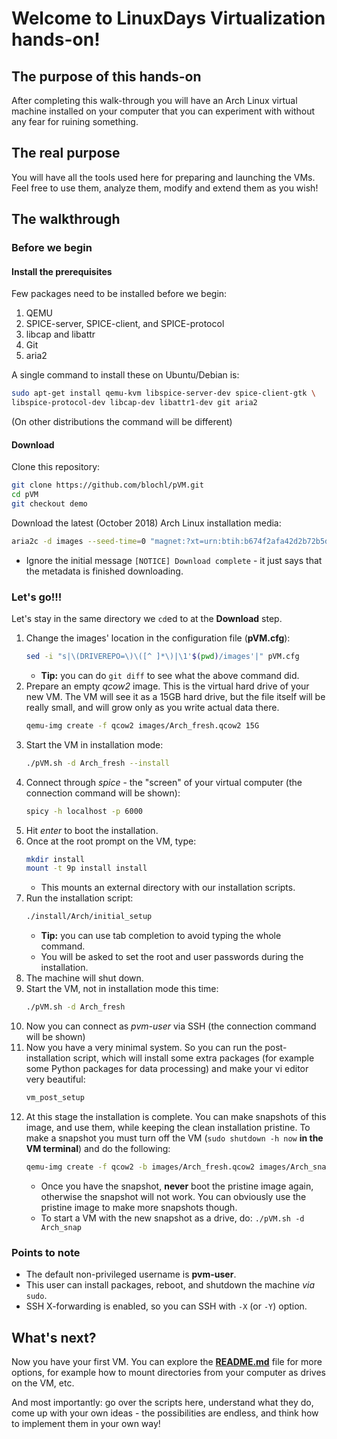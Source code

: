 # Welcome to LinuxDays Virtualization hands-on!

## The purpose of this hands-on

After completing this walk-through you will have an Arch Linux virtual machine
installed on your computer that you can experiment with without any fear for
ruining something.

## The real purpose

You will have all the tools used here for preparing and launching the VMs. Feel
free to use them, analyze them, modify and extend them as you wish!

## The walkthrough

### Before we begin

#### Install the prerequisites

Few packages need to be installed before we begin:

1. QEMU
1. SPICE-server, SPICE-client, and SPICE-protocol
1. libcap and libattr
1. Git
1. aria2

A single command to install these on Ubuntu/Debian is:

````sh
sudo apt-get install qemu-kvm libspice-server-dev spice-client-gtk \
libspice-protocol-dev libcap-dev libattr1-dev git aria2
````

(On other distributions the command will be different)

#### Download

Clone this repository:

```sh
git clone https://github.com/blochl/pVM.git
cd pVM
git checkout demo
```
Download the latest (October 2018) Arch Linux installation media:

```sh
aria2c -d images --seed-time=0 "magnet:?xt=urn:btih:b674f2afa42d2b72b5d5dbb6965d23edaebb2364&dn=archlinux-2018.10.01-x86_64.iso&tr=udp://tracker.archlinux.org:6969&tr=http://tracker.archlinux.org:6969/announce"
```
* Ignore the initial message `[NOTICE] Download complete` - it just says that the metadata is finished downloading.

### Let's go!!!

Let's stay in the same directory we `cd`ed to at the **Download** step.

1. Change the images' location in the configuration file (**pVM.cfg**):
    ```sh
    sed -i "s|\(DRIVEREPO=\)\([^ ]*\)|\1'$(pwd)/images'|" pVM.cfg
    ```
    * **Tip:** you can do `git diff` to see what the above command did.
1. Prepare an empty *qcow2* image. This is the virtual hard drive of your new VM. The VM will see it as a 15GB hard drive, but the file itself will be really small, and will grow only as you write actual data there.
    ```sh
    qemu-img create -f qcow2 images/Arch_fresh.qcow2 15G
    ```
1. Start the VM in installation mode:
    ```sh
    ./pVM.sh -d Arch_fresh --install
    ```
1. Connect through *spice* - the "screen" of your virtual computer (the connection command will be shown):
    ```sh
    spicy -h localhost -p 6000
    ```
1. Hit *enter* to boot the installation.
1. Once at the root prompt on the VM, type:
    ```sh
    mkdir install
    mount -t 9p install install
    ```
    * This mounts an external directory with our installation scripts.
1. Run the installation script:
    ```sh
    ./install/Arch/initial_setup
    ```
    * **Tip:** you can use tab completion to avoid typing the whole command.
    * You will be asked to set the root and user passwords during the installation.
1. The machine will shut down.
1. Start the VM, not in installation mode this time:
    ```sh
    ./pVM.sh -d Arch_fresh
    ```
1. Now you can connect as *pvm-user* via SSH (the connection command will be shown)
1. Now you have a very minimal system. So you can run the post-installation script, which will install some extra packages (for example some Python packages for data processing) and make your vi editor very beautiful:
    ```sh
    vm_post_setup
    ```
1. At this stage the installation is complete. You can make snapshots of this image, and use them, while keeping the clean installation pristine. To make a snapshot you must turn off the VM (`sudo shutdown -h now` **in the VM terminal**) and do the following:
    ```sh
    qemu-img create -f qcow2 -b images/Arch_fresh.qcow2 images/Arch_snap.qcow2
    ```
    * Once you have the snapshot, **never** boot the pristine image again, otherwise the snapshot will not work. You can obviously use the pristine image to make more snapshots though.
    * To start a VM with the new snapshot as a drive, do: `./pVM.sh -d Arch_snap`

### Points to note

* The default non-privileged username is **pvm-user**.
* This user can install packages, reboot, and shutdown the machine *via* `sudo`.
* SSH X-forwarding is enabled, so you can SSH with `-X` (or `-Y`) option.

## What's next?

Now you have your first VM. You can explore the [**README.md**](https://github.com/blochl/pVM/tree/master) file for more
options, for example how to mount directories from your computer as drives on
the VM, etc.

And most importantly: go over the scripts here, understand what they do, come
up with your own ideas - the possibilities are endless, and think how to
implement them in your own way!
